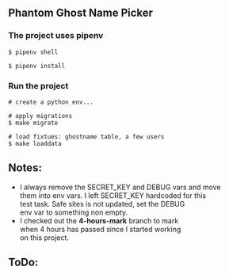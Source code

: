 ## Phantom Ghost Name Picker

### The project uses pipenv

```
$ pipenv shell

$ pipenv install
```

### Run the project

```
# create a python env...

# apply migrations
$ make migrate

# load fixtues: ghostname table, a few users
$ make loaddata
```

## Notes:
- I always remove the SECRET_KEY and DEBUG vars and move  
them into env vars. I left SECRET_KEY hardcoded for this  
test task. Safe sites is not updated, set the DEBUG  
env var to something non empty.
- I checked out the __4-hours-mark__ branch to mark  
when 4 hours has passed since I started working  
on this project.


## ToDo: